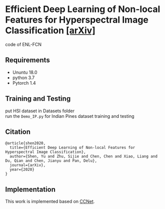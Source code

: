 # Efficient Deep Learning of Non-local Features for Hyperspectral Image Classification [[arXiv]](https://arxiv.org/pdf/2008.00542.pdf)
code of ENL-FCN 
## Requirements
* Ununtu 18.0 
* python 3.7 
* Pytorch 1.4 

## Training and Testing
put HSI dataset in Datasets folder <br>
run the ```Demo_IP.py``` for Indian Pines dataset training and testing<br> 

## Citation
```
@article{shen2020,
  title={Efficient Deep Learning of Non-local Features for Hyperspectral Image Classification},
  author={Shen, Yu and Zhu, Sijie and Chen, Chen and Xiao, Liang and Du, Qian and Chen, Jianyu and Pan, Delu},
  journal={arXiv},
  year={2020}
}
```

## Implementation
This work is implemented based on [CCNet](https://github.com/speedinghzl/CCNet/tree/pytorch-1.1).
